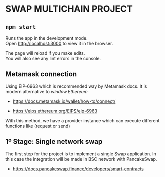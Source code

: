 # SWAP MULTICHAIN PROJECT

## `npm start`

Runs the app in the development mode.\
Open [http://localhost:3000](http://localhost:3000) to view it in the browser.

The page will reload if you make edits.\
You will also see any lint errors in the console.

## Metamask connection

Using EIP-6963 which is recommended way by Metamask docs. It is modern alternative to *window.Ethereum*

- https://docs.metamask.io/wallet/how-to/connect/

- https://eips.ethereum.org/EIPS/eip-6963

With this method, we have a provider instance which can execute different functions like (request or send)

## 1º Stage: Single network swap

The first step for the project is to implement a single Swap application. In this case the integration will be made in BSC network with PancakeSwap.

- https://docs.pancakeswap.finance/developers/smart-contracts
